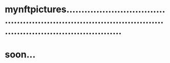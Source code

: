 # mynftpictures.............................................................................................................................
# soon...
